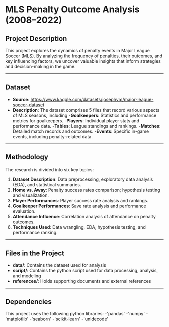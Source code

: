 # **MLS Penalty Outcome Analysis (2008–2022)**

## Project Description
This project explores the dynamics of penalty events in Major League Soccer (MLS). By analyzing the frequency of penalties, their outcomes, and key influencing factors, we uncover valuable insights that inform strategies and decision-making in the game.

---

## Dataset
- **Source**: https://www.kaggle.com/datasets/josephvm/major-league-soccer-dataset
- **Description**: The dataset comprises 5 files that record various aspects of MLS seasons, including
    -**Goalkeepers**: Statistics and performance metrics for goalkeepers.
    -**Players**: Individual player stats and performance data.
    -**Tables**: League standings and rankings.
    -**Matches**: Detailed match records and outcomes.
    -**Events**: Specific in-game events, including penalty-related data.
---

## **Methodology**
The research is divided into six key topics:
1. **Dataset Description**: Data preprocessing, exploratory data analysis (EDA), and statistical summaries.
2. **Home vs. Away**: Penalty success rates comparison; hypothesis testing and visualization.
3. **Player Performances**: Player success rate analysis and rankings.
4. **Goalkeeper Performances**: Save rate analysis and performance evaluation.
5. **Attendance Influence**: Correlation analysis of attendance on penalty outcomes.
6. **Techniques Used**: Data wrangling, EDA, hypothesis testing, and performance ranking.

---

## Files in the Project
- **data/**: Contains the dataset used for analysis
- **script/**: Contains the python script used for data processing, analysis, and modeling
- **references/**: Holds supporting documents and external references

---

## Dependencies
This project uses the following python libraries:
-'pandas'
-'numpy'
-'matplotlib'
-'seaborn'
-'scikit-learn'
-'unidecode'

